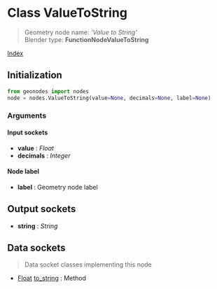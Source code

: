 
# Class ValueToString

> Geometry node name: _'Value to String'_<br>Blender type:  **FunctionNodeValueToString**


[Index](/docs/index.md)

## Initialization


```python
from geonodes import nodes
node = nodes.ValueToString(value=None, decimals=None, label=None)
```


### Arguments


#### Input sockets



- **value** : _Float_
- **decimals** : _Integer_



#### Node label



- **label** : Geometry node label



## Output sockets



- **string** : _String_



## Data sockets

> Data socket classes implementing this node




- [Float](../sockets/Float.md) [to_string](../sockets/Float.md#to_string) : Method


